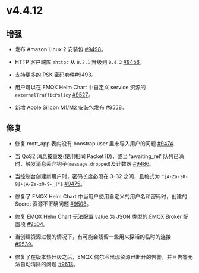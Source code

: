 # v4.4.12


## 增强

- 发布 Amazon Linux 2 安装包 [#9498](https://github.com/emqx/emqx/pull/9498)。

- HTTP 客户端库 `ehttpc` 从 `0.2.1` 升级到 `0.4.2` [#9456](https://github.com/emqx/emqx/pull/9456)。

- 支持更多的 PSK 密码套件[#9493](https://github.com/emqx/emqx/pull/9493)。

- 用户可以在 EMQX Helm Chart 中自定义 service 资源的 `externalTrafficPolicy` [#9527](https://github.com/emqx/emqx/pull/9527)。

- 新增 Apple Silicon M1/M2 安装包发布 [#9558](https://github.com/emqx/emqx/pull/9558)。

## 修复

- 修复 mqtt_app 表内没有 boostrap user 里未导入用户的问题 [#9474](https://github.com/emqx/emqx/pull/9474).

- 当 QoS2 消息被重发(使用相同 Packet ID)，或当 'awaiting_rel' 队列已满时，触发消息丢弃钩子(`message.dropped`)及计数器 [#9486](https://github.com/emqx/emqx-enterprise/pull/9486)。

- 当控制台创建新用户时，密码长度必须在 3-32 之间，且格式为 `^[A-Za-z0-9]+[A-Za-z0-9-_]*$` [#9475](https://github.com/emqx/emqx-enterprise/pull/9475)。

- 修复了 EMQX Helm Chart 中当用户使用自定义的用户名和密码时，创建的 Secret 资源不正确问题 [#9508](https://github.com/emqx/emqx/pull/9508)。

- 修复 EMQX Helm Chart 无法配置 value 为 JSON 类型的 EMQX Broker 配置项 [#9504](https://github.com/emqx/emqx/pull/9504)。

- 当创建资源过慢的情况下，有可能会残留一些用来探活的临时的连接 [#9539](https://github.com/emqx/emqx/pull/9539)。

- 修复了在版本热升级之后，EMQX 偶尔会出现资源已断开的告警，并且告警无法自动清除的问题 [#9613](https://github.com/emqx/emqx/pull/9613)。
